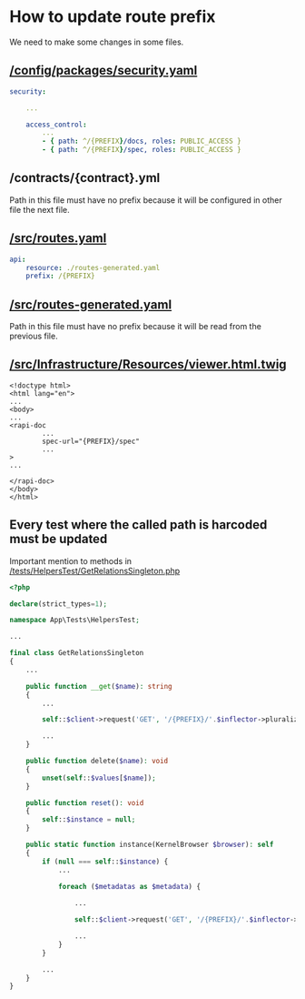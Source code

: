# How to update route prefix

We need to make some changes in some files.

## [/config/packages/security.yaml](/config/packages/security.yaml)

```yml
security:

    ...

    access_control:
        ...
        - { path: ^/{PREFIX}/docs, roles: PUBLIC_ACCESS }
        - { path: ^/{PREFIX}/spec, roles: PUBLIC_ACCESS }

```

## /contracts/{contract}.yml

Path in this file must have no prefix because it will be configured in other file the next file.

## [/src/routes.yaml](/src/routes.yaml)

```yml
api:
    resource: ./routes-generated.yaml
    prefix: /{PREFIX}
```

## [/src/routes-generated.yaml](/src/routes-generated.yaml)

Path in this file must have no prefix because it will be read from the previous file.

## [/src/Infrastructure/Resources/viewer.html.twig](/src/Infrastructure/Resources/viewer.html.twig)

```twig
<!doctype html>
<html lang="en">
...
<body>
...
<rapi-doc
        ...
        spec-url="{PREFIX}/spec"
        ...
>
...

</rapi-doc>
</body>
</html>
```

## Every test where the called path is harcoded must be updated

Important mention to methods in [/tests/HelpersTest/GetRelationsSingleton.php](/tests/HelpersTest/GetRelationsSingleton.php)

```php
<?php

declare(strict_types=1);

namespace App\Tests\HelpersTest;

...

final class GetRelationsSingleton
{
    ...

    public function __get($name): string
    {
        ...

        self::$client->request('GET', '/{PREFIX}/'.$inflector->pluralize($name));

        ...
    }

    public function delete($name): void
    {
        unset(self::$values[$name]);
    }

    public function reset(): void
    {
        self::$instance = null;
    }

    public static function instance(KernelBrowser $browser): self
    {
        if (null === self::$instance) {
            ...

            foreach ($metadatas as $metadata) {
                
                ...

                self::$client->request('GET', '/{PREFIX}/'.$inflector->pluralize($name));

                ...
            }
        }

        ...
    }
}
```
